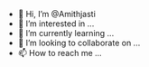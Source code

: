 - 👋 Hi, I’m @Amithjasti
- 👀 I’m interested in ...
- 🌱 I’m currently learning ...
- 💞️ I’m looking to collaborate on ...
- 📫 How to reach me ...

<!---
Amithjasti/Amithjasti is a ✨ special ✨ repository because its `README.md` (this file) appears on your GitHub profile.
You can click the Preview link to take a look at your changes.
--->
